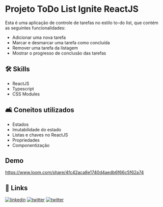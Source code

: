 
# Projeto ToDo List Ignite ReactJS

Esta é uma aplicação de controle de tarefas no estilo to-do list, que contém as seguintes funcionalidades:
- Adicionar uma nova tarefa
- Marcar e desmarcar uma tarefa como concluída
- Remover uma tarefa da listagem
- Mostrar o progresso de conclusão das tarefas

## 🛠 Skills
- ReactJS
- Typescript
- CSS Modules

## 🛋️ Coneitos utilizados
- Estados
- Imutabilidade do estado
- Listas e chaves no ReactJS
- Propriedades
- Componentização

## Demo

https://www.loom.com/share/4fc42aca8e1740d4aedb6f66c5f62a74


## 🔗 Links

[![linkedin](https://img.shields.io/badge/linkedin-0A66C2?style=for-the-badge&logo=linkedin&logoColor=white)](https://www.linkedin.com/in/eric-oliveira-109159166)
[![twitter](https://img.shields.io/badge/twitter-1DA1F2?style=for-the-badge&logo=twitter&logoColor=white)](https://twitter.com/ericmesmo)
[![twitter](https://img.shields.io/badge/instagram-E1306C?style=for-the-badge&logo=instagram&logoColor=white)](https://instagram.com/ericmesmo)